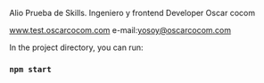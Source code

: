 

Alio Prueba de Skills.
Ingeniero y frontend Developer Oscar cocom

www.test.oscarcocom.com
e-mail:yosoy@oscarcocom.com

In the project directory, you can run:
### `npm start`
